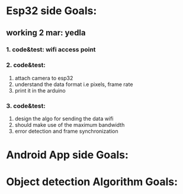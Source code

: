 # Esp32 side Goals:
## working 2 mar: yedla
### 1. code&test: wifi access point

### 2. code&test:
  1. attach camera to esp32
  2. understand the data format i.e pixels, frame rate
  3. print it in the arduino

### 3. code&test: 
  1. design the algo for sending the data wifi
  2. should make use of the maximum bandwidth
  3. error detection and frame synchronization


# Android App side Goals:




# Object detection Algorithm Goals:
